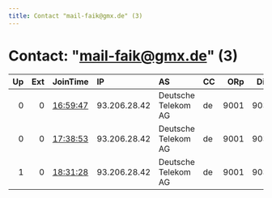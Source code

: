 ```yaml
---
title: Contact "mail-faik@gmx.de" (3)
---
```


# Contact: "mail-faik@gmx.de" (3)

|   Up |   Ext | JoinTime                                                                                              | IP           | AS                  | CC   |   ORp |   Dirp | OS    | Version   | Nickname    |   eFamMembers |
|-----:|------:|:------------------------------------------------------------------------------------------------------|:-------------|:--------------------|:-----|------:|-------:|:------|:----------|:------------|--------------:|
|    0 |     0 | [16:59:47](https://nusenu.github.io/OrNetStats/w/relay/7BB2019A38FE613D8E981168232BDCD8C801C9EB.html) | 93.206.28.42 | Deutsche Telekom AG | de   |  9001 |   9030 | Linux | 0.4.5.10  | ZwibbelNode |             1 |
|    0 |     0 | [17:38:53](https://nusenu.github.io/OrNetStats/w/relay/9589FCAE429FDCB85AFAD5FB3BFB8B04CA9300BB.html) | 93.206.28.42 | Deutsche Telekom AG | de   |  9001 |   9030 | Linux | 0.4.5.10  | ZwibbelNode |             1 |
|    1 |     0 | [18:31:28](https://nusenu.github.io/OrNetStats/w/relay/5E0B2BD0858AD573CD4FB8968B704E7CB8D602C7.html) | 93.206.28.42 | Deutsche Telekom AG | de   |  9001 |   9030 | Linux | 0.4.5.10  | ZwibbelNode |             1 |
